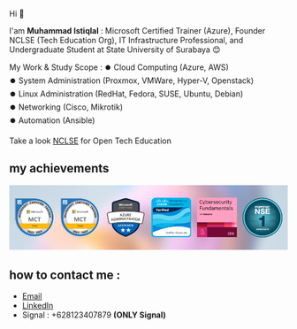 Hi 👋

I'am **Muhammad Istiqlal** : Microsoft Certified Trainer (Azure), Founder NCLSE (Tech Education Org), IT Infrastructure Professional, and Undergraduate Student at State University of Surabaya 😊

My Work & Study Scope :
⏺️ Cloud Computing (Azure, AWS) <br>
⏺️ System Administration (Proxmox, VMWare, Hyper-V, Openstack) <br>
⏺️ Linux Administration (RedHat, Fedora, SUSE, Ubuntu, Debian) <br>
⏺️ Networking (Cisco, Mikrotik) <br>
⏺️ Automation (Ansible) <br>

Take a look [NCLSE](https://github.com/NCLSE) for Open Tech Education

## my achievements
![](https://github.com/iqlal/iqlal/blob/master/images/pencapaian.png)

## how to contact me :
- [Email](mailto:iqlal@nclse.org)
- [LinkedIn](https://linkedin.com/in/iqlal)
- Signal : +628123407879 **(ONLY Signal)**
